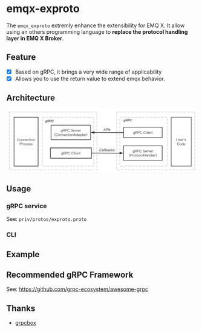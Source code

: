 # emqx-exproto

The `emqx_exproto` extremly enhance the extensibility for EMQ X. It allow using an others programming language to **replace the protocol handling layer in EMQ X Broker**.

## Feature

- [x] Based on gRPC, it brings a very wide range of applicability
- [x] Allows you to use the return value to extend emqx behavior.

## Architecture

![EMQ X ExProto Arch](./docs/images/exproto-arch.jpg)

## Usage

### gRPC service

See: `priv/protos/exproto.proto`

### CLI

## Example

## Recommended gRPC Framework

See: https://github.com/grpc-ecosystem/awesome-grpc

## Thanks

- [grpcbox](https://github.com/tsloughter/grpcbox)
